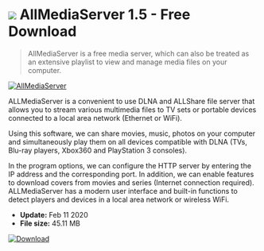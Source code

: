 # ![](https://cdn.softexe.net/static/icon/win.gif) AllMediaServer 1.5 - Free Download

> AllMediaServer is a free media server, which can also be treated as an extensive playlist to view and manage media files on your computer.

[![AllMediaServer](https://gallery.dpcdn.pl/imgc/Tools/9826/g_-_420x350_1.5_-_x20120824114815_00.jpg)](https://softexe.net/win/multimedia/other/allmediaserver:pbaaa.html)

ALLMediaServer is a convenient to use DLNA and ALLShare file server that allows you to stream various multimedia files to TV sets or portable devices connected to a local area network (Ethernet or WiFi). 
 
 
 Using this software, we can share movies, music, photos on your computer and simultaneously play them on all devices compatible with DLNA (TVs, Blu-ray players, Xbox360 and PlayStation 3 consoles). 
 
 
 In the program options, we can configure the HTTP server by entering the IP address and the corresponding port. In addition, we can enable features to download covers from movies and series (Internet connection required). ALLMediaServer has a modern user interface and built-in functions to detect players and devices in a local area network or wireless WiFi.


- **Update:** Feb 11 2020
- **File size:** 45.11 MB

[![Download](https://cdn.softexe.net/static/img/download.png)](https://softexe.net/win/multimedia/other/allmediaserver:pbaaa.html)

